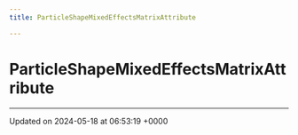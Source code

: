 ```yaml
---
title: ParticleShapeMixedEffectsMatrixAttribute

---
```


# ParticleShapeMixedEffectsMatrixAttribute





-------------------------------

Updated on 2024-05-18 at 06:53:19 +0000